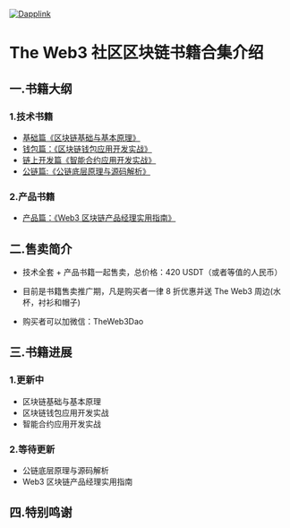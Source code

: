 [![Dapplink](https://github.com/the-web3/.github/blob/main/profile/theweb3.jpeg)](https://github.com/the-web3)


# The Web3 社区区块链书籍合集介绍

## 一.书籍大纲

### 1.技术书籍
- [基础篇《区块链基础与基本原理》](https://x.com/0xtheweb3/status/1883830328030298551)
- [钱包篇：《区块链钱包应用开发实战》](https://x.com/0xtheweb3/status/1884583091366510773)
- [链上开发篇《智能合约应用开发实战》](https://x.com/0xtheweb3/status/1885244405709496735)
- [公链篇:《公链底层原理与源码解析》](https://x.com/0xtheweb3/status/1885864350134796538)

### 2.产品书籍
- [产品篇：《Web3 区块链产品经理实用指南》](https://x.com/0xtheweb3/status/1887517167270482267)

## 二.售卖简介

- 技术全套 + 产品书籍一起售卖，总价格：420 USDT（或者等值的人民币）

- 目前是书籍售卖推广期，凡是购买者一律 8 折优惠并送 The Web3 周边(水杯，衬衫和帽子)

- 购买者可以加微信：TheWeb3Dao


## 三.书籍进展

### 1.更新中

- 区块链基础与基本原理
- 区块链钱包应用开发实战
- 智能合约应用开发实战

### 2.等待更新
- 公链底层原理与源码解析
- Web3 区块链产品经理实用指南


## 四.特别鸣谢



